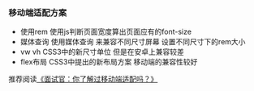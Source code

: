 ### 移动端适配方案

- 使用rem 使用js判断页面宽度算出页面应有的font-size
- 媒体查询 使用媒体查询 来兼容不同尺寸屏幕 设置不同尺寸下的rem大小
- vw vh CSS3中的新尺寸单位 但是在安卓上兼容较差
- flex布局 CSS3中提出的新布局方案 移动端的兼容性较好

推荐阅读[《面试官：你了解过移动端适配吗？》](https://juejin.cn/post/6844903631993454600)